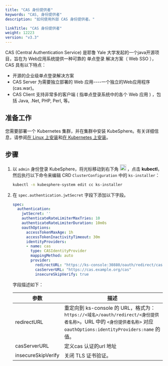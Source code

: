 ```yaml
---
title: "CAS 身份提供者"
keywords: "CAS, 身份提供者"
description: "如何使用外部 CAS 身份提供者。"

linkTitle: "CAS 身份提供者"
weight: 12223
version: "v3.3"
---
```


CAS (Central Authentication Service)  是耶鲁 Yale 大学发起的一个java开源项目，旨在为 Web应用系统提供一种可靠的 单点登录 解决方案（ Web SSO ）， CAS 具有以下特点：

- 开源的企业级单点登录解决方案
- CAS Server 为需要独立部署的 Web 应用----一个独立的Web应用程序(cas.war)。
- CAS Client 支持非常多的客户端 ( 指单点登录系统中的各个 Web 应用 ) ，包括 Java, .Net, PHP, Perl, 等。


## 准备工作

您需要部署一个 Kubernetes 集群，并在集群中安装 KubeSphere。有关详细信息，请参阅[在 Linux 上安装](../../../installing-on-linux/)和[在 Kubernetes 上安装](../../../installing-on-kubernetes/)。

## 步骤

1. 以 `admin` 身份登录 KubeSphere，将光标移动到右下角 <img src="/images/docs/v3.x/access-control-and-account-management/external-authentication/set-up-external-authentication/toolbox.png" width="20px" height="20px" alt="icon"> ，点击 **kubectl**，然后执行以下命令来编辑 CRD `ClusterConfiguration` 中的 `ks-installer`：

   ```bash
   kubectl -n kubesphere-system edit cc ks-installer
   ```

2. 在 `spec.authentication.jwtSecret` 字段下添加以下字段。

   ```yaml
   spec:
     authentication:
       jwtSecret: ''
       authenticateRateLimiterMaxTries: 10
       authenticateRateLimiterDuration: 10m0s
       oauthOptions:
         accessTokenMaxAge: 1h
         accessTokenInactivityTimeout: 30m
         identityProviders:
         - name: cas
           type: CASIdentityProvider
           mappingMethod: auto
           provider:
             redirectURL: "https://ks-console:30880/oauth/redirect/cas"
             casServerURL: "https://cas.example.org/cas"
             insecureSkipVerify: true
   ```

   字段描述如下：

   | 参数                 | 描述                                                         |
   | -------------------- | ------------------------------------------------------------ |
   | redirectURL          | 重定向到 ks-console 的 URL，格式为：`https://<域名>/oauth/redirect/<身份提供者名称>`。URL 中的 `<身份提供者名称>` 对应 `oauthOptions:identityProviders:name` 的值。 |
   | casServerURL         | 定义cas 认证的url 地址                                       |
   | insecureSkipVerify   | 关闭 TLS 证书验证。                                          |


